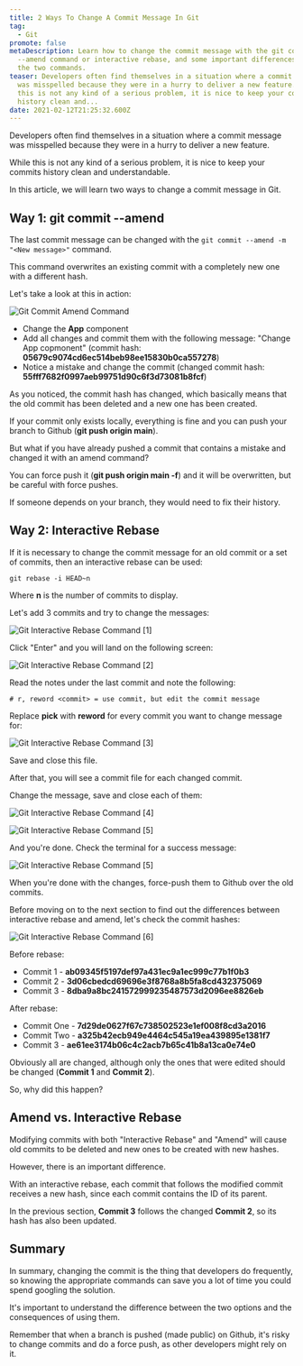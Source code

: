 ```yaml
---
title: 2 Ways To Change A Commit Message In Git
tag:
  - Git
promote: false
metaDescription: Learn how to change the commit message with the git commit
  --amend command or interactive rebase, and some important differences between
  the two commands.
teaser: Developers often find themselves in a situation where a commit message
  was misspelled because they were in a hurry to deliver a new feature. While
  this is not any kind of a serious problem, it is nice to keep your commits
  history clean and...
date: 2021-02-12T21:25:32.600Z
---
```

Developers often find themselves in a situation where a commit message was misspelled because they were in a hurry to deliver a new feature.

While this is not any kind of a serious problem, it is nice to keep your commits history clean and understandable.

In this article, we will learn two ways to change a commit message in Git.

## Way 1: git commit --amend

The last commit message can be changed with the `git commit --amend -m "<New message>"` command.

This command overwrites an existing commit with a completely new one with a different hash.

Let's take a look at this in action:

![Git Commit Amend Command](/img/screenshot-2021-02-11-at-22.37.49.png "Git Commit Amend Command")

* Change the **App** component
* Add all changes and commit them with the following message: "Change App copmonent" (commit hash: **05679c9074cd6ec514beb98ee15830b0ca557278**)
* Notice a mistake and change the commit (changed commit hash: **55fff7682f0997aeb99751d90c6f3d73081b8fcf**)

As you noticed, the commit hash has changed, which basically means that the old commit has been deleted and a new one has been created.

If your commit only exists locally, everything is fine and you can push your branch to Github (**git push origin main**).

But what if you have already pushed a commit that contains a mistake and changed it with an amend command?

You can force push it (**git push origin main -f**) and it will be overwritten, but be careful with force pushes.

If someone depends on your branch, they would need to fix their history.

## Way 2: Interactive Rebase

If it is necessary to change the commit message for an old commit or a set of commits, then an interactive rebase can be used:

`git rebase -i HEAD~n`

Where **n** is the number of commits to display.

Let's add 3 commits and try to change the messages:

![Git Interactive Rebase Command [1]](/img/screenshot-2021-02-11-at-23.32.09.png "Git Interactive Rebase Command [1]")

Click "Enter" and you will land on the following screen:

![Git Interactive Rebase Command [2]](/img/screenshot-2021-02-11-at-23.32.32.png "Git Interactive Rebase Command [2]")

Read the notes under the last commit and note the following:

```gitconfig
# r, reword <commit> = use commit, but edit the commit message
```

Replace **pick** with **reword** for every commit you want to change message for:

![Git Interactive Rebase Command [3]](/img/screenshot-2021-02-11-at-23.33.04.png "Git Interactive Rebase Command [3]")

Save and close this file.

After that, you will see a commit file for each changed commit.

Change the message, save and close each of them:

![Git Interactive Rebase Command [4]](/img/screenshot-2021-02-11-at-23.33.33.png "Git Interactive Rebase Command [4]")

![Git Interactive Rebase Command [5]](/img/screenshot-2021-02-11-at-23.34.00.png "Git Interactive Rebase Command [5]")

And you're done. Check the terminal for a success message:

![Git Interactive Rebase Command [5]](/img/screenshot-2021-02-11-at-23.34.31.png "Git Interactive Rebase Command [5]")

When you're done with the changes, force-push them to Github over the old commits.

Before moving on to the next section to find out the differences between interactive rebase and amend, let's check the commit hashes:

![Git Interactive Rebase Command [6]](/img/screenshot-2021-02-11-at-23.36.05.png "Git Interactive Rebase Command [6]")

Before rebase:

* Commit 1 - **ab09345f5197def97a431ec9a1ec999c77b1f0b3**
* Commit 2 - **3d06cbedcd69696e3f8768a8b5fa8cd432375069**
* Commit 3 - **8dba9a8bc241572999235487573d2096ee8826eb**

After rebase:

* Commit One - **7d29de0627f67c738502523e1ef008f8cd3a2016**
* Commit Two - **a325b42ecb949e4464c545a19ea439895e1381f7**
* Commit 3 - **ae61ee3174b06c4c2acb7b65c41b8a13ca0e74e0**

Obviously all are changed, although only the ones that were edited should be changed (**Commit 1** and **Commit 2**).

So, why did this happen?

## Amend vs. Interactive Rebase

Modifying commits with both "Interactive Rebase" and "Amend" will cause old commits to be deleted and new ones to be created with new hashes.

However, there is an important difference.

With an interactive rebase, each commit that follows the modified commit receives a new hash, since each commit contains the ID of its parent.

In the previous section, **Commit 3** follows the changed **Commit 2**, so its hash has also been updated.

## Summary

In summary, changing the commit is the thing that developers do frequently, so knowing the appropriate commands can save you a lot of time you could spend googling the solution. 

It's important to understand the difference between the two options and the consequences of using them. 

Remember that when a branch is pushed (made public) on Github, it's risky to change commits and do a force push, as other developers might rely on it.